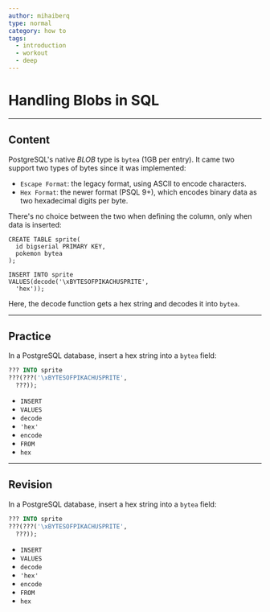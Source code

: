 ```yaml
---
author: mihaiberq
type: normal
category: how to
tags:
  - introduction
  - workout
  - deep
---
```


# Handling Blobs in SQL


---

## Content

PostgreSQL's native *BLOB* type is `bytea` (1GB per entry). It came two support two types of bytes since it was implemented:

- `Escape Format`: the legacy format, using ASCII to encode characters.
- `Hex Format`: the newer format (PSQL 9+), which encodes binary data as two hexadecimal digits per byte.

There's no choice between the two when defining the column, only when data is inserted:

```plain-text
CREATE TABLE sprite(
  id bigserial PRIMARY KEY,
  pokemon bytea
);

INSERT INTO sprite
VALUES(decode('\xBYTESOFPIKACHUSPRITE',
  'hex'));
```

Here, the decode function gets a hex string and decodes it into `bytea`.


---

## Practice

In a PostgreSQL database, insert a hex string into a `bytea` field:

```sql
??? INTO sprite
???(???('\xBYTESOFPIKACHUSPRITE',
  ???));
```

- `INSERT`
- `VALUES`
- `decode`
- `'hex'`
- `encode`
- `FROM`
- `hex`


---

## Revision

In a PostgreSQL database, insert a hex string into a `bytea` field:

```sql
??? INTO sprite
???(???('\xBYTESOFPIKACHUSPRITE',
  ???));
```

- `INSERT`
- `VALUES`
- `decode`
- `'hex'`
- `encode`
- `FROM`
- `hex`
 
